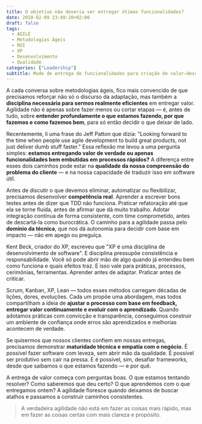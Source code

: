```yaml
---
title: O objetivo não deveria ser entregar ótimas funcionalidades?
date: 2010-02-09 23:49:20+02:00
draft: false
tags:
  - AGILE
  - Metodologias Ágeis
  - ROI
  - XP
  - Desenvolvimento
  - Qualidade
categories: ["Leadership"]
subtitle: Mude de entrega de funcionalidades para criação de valor—descubra como focar em resultados do usuário ao invés de funcionalidade polida leva a software mais significativo que verdadeiramente serve as necessidades das pessoas
---
```


A cada conversa sobre metodologias ágeis, fico mais convencido de que precisamos reforçar não só o discurso da adaptação, mas também a **disciplina necessária para sermos realmente eficientes** em entregar valor. Agilidade não é apenas sobre fazer menos ou cortar etapas — é, antes de tudo, sobre **entender profundamente o que estamos fazendo, por que fazemos e como fazemos bem**, para só então decidir o que deixar de lado.

Recentemente, li uma frase do Jeff Patton que dizia: "Looking forward to the time when people use agile development to build great products, not just deliver dumb stuff faster." Essa reflexão me levou a uma pergunta simples: **estamos entregando valor de verdade ou apenas funcionalidades bem embutidas em processos rápidos?** A diferença entre esses dois caminhos pode estar na **qualidade da nossa compreensão do problema do cliente** — e na nossa capacidade de traduzir isso em software útil.

Antes de discutir o que devemos eliminar, automatizar ou flexibilizar, precisamos desenvolver **competência real**. Aprender a escrever bons testes antes de dizer que TDD não funciona. Praticar refatoração até que ela se torne fluida, antes de afirmar que dá muito trabalho. Adotar integração contínua de forma consistente, com time comprometido, antes de descartá-la como burocrática. O caminho para a agilidade passa pelo **domínio da técnica**, que nos dá autonomia para decidir com base em impacto — não em apego ou preguiça.

Kent Beck, criador do XP, escreveu que "XP é uma disciplina de desenvolvimento de software". E disciplina pressupõe consistência e responsabilidade. Você só pode abrir mão de algo quando já entendeu bem como funciona e quais efeitos traz. E isso vale para práticas, processos, cerimônias, ferramentas. Aprender antes de adaptar. Praticar antes de criticar.

Scrum, Kanban, XP, Lean — todos esses métodos carregam décadas de lições, dores, evoluções. Cada um propõe uma abordagem, mas todos compartilham a ideia de **ajustar o processo com base em feedback, entregar valor continuamente e evoluir com o aprendizado**. Quando adotamos práticas com convicção e transparência, conseguimos construir um ambiente de confiança onde erros são aprendizados e melhorias acontecem de verdade.

Se quisermos que nossos clientes confiem em nossas entregas, precisamos demonstrar **maturidade técnica e empatia com o negócio**. É possível fazer software com leveza, sem abrir mão da qualidade. É possível ser produtivo sem cair na pressa. E é possível, sim, desafiar frameworks, desde que saibamos o que estamos fazendo — e por quê.

A entrega de valor começa com perguntas boas. O que estamos tentando resolver? Como saberemos que deu certo? O que aprendemos com o que entregamos ontem? A agilidade floresce quando deixamos de buscar atalhos e passamos a construir caminhos consistentes.

> A verdadeira agilidade não está em fazer as coisas mais rápido, mas em fazer as coisas certas com mais clareza e propósito.
